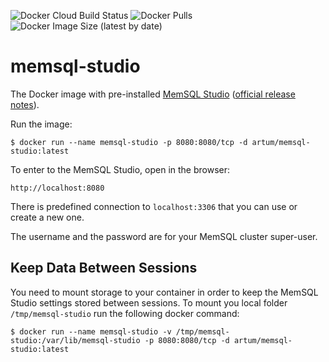 ![Docker Cloud Build Status](https://img.shields.io/docker/cloud/build/artum/memsql-studio)
![Docker Pulls](https://img.shields.io/docker/pulls/artum/memsql-studio)
![Docker Image Size (latest by date)](https://img.shields.io/docker/image-size/artum/memsql-studio?sort=date)


# memsql-studio
The Docker image with pre-installed [MemSQL Studio](https://docs.memsql.com/v7.1/tools/memsql-studio/memsql-studio-overview/) ([official release notes](https://docs.singlestore.com/v7.1/release-notes/memsql-studio-release-notes/)).

Run the image:
    
    $ docker run --name memsql-studio -p 8080:8080/tcp -d artum/memsql-studio:latest

To enter to the MemSQL Studio, open in the browser:
  
    http://localhost:8080

There is predefined connection to `localhost:3306` that you can use or create a new one.

The username and the password are for your MemSQL cluster super-user.

## Keep Data Between Sessions
You need to mount storage to your container in order to keep the MemSQL Studio settings stored between sessions.
To mount you local folder `/tmp/memsql-studio` run the following docker command:

    $ docker run --name memsql-studio -v /tmp/memsql-studio:/var/lib/memsql-studio -p 8080:8080/tcp -d artum/memsql-studio:latest
